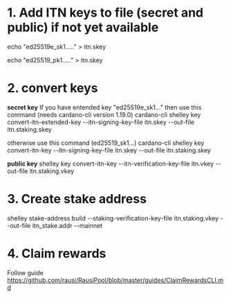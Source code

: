 # 1. Add ITN keys to file (secret and public) if not yet available
echo "ed25519e_sk1....." > itn.skey

echo "ed25519_pk1....." > itn.skey

# 2. convert keys
**secret key**
If you have entended key "ed25519e_sk1..." then use this command (needs cardano-cli version 1.19.0)
cardano-cli  shelley key convert-itn-extended-key --itn-signing-key-file itn.skey --out-file itn.staking.skey

otherwise use this command (ed25519_sk1...)
cardano-cli  shelley key convert-itn-key --itn-signing-key-file itn.skey --out-file itn.staking.skey

**public key**
shelley key convert-itn-key --itn-verification-key-file itn.vkey --out-file itn.staking.vkey

# 3. Create stake address
shelley stake-address build --staking-verification-key-file itn.staking.vkey --out-file itn_stake.addr --mainnet

# 4. Claim rewards
Follow guide https://github.com/rausi/RausiPool/blob/master/guides/ClaimRewardsCLI.md
